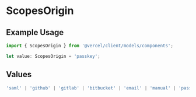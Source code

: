 # ScopesOrigin

## Example Usage

```typescript
import { ScopesOrigin } from '@vercel/client/models/components';

let value: ScopesOrigin = 'passkey';
```

## Values

```typescript
'saml' | 'github' | 'gitlab' | 'bitbucket' | 'email' | 'manual' | 'passkey';
```
